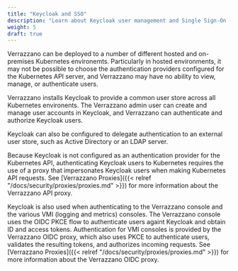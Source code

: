 ```yaml
---
title: "Keycloak and SSO"
description: "Learn about Keycloak user management and Single Sign-On (SSO)"
weight: 5
draft: true
---
```


Verrazzano can be deployed to a number of different hosted and on-premises Kubernetes environemts. Particularly in hosted environments, it may not be possible to choose the authentication providers configured for the Kubernetes API server, and Verrazzano may have no ability to view, manage, or authenticate users.

Verrazzano installs Keycloak to provide a common user store across all Kubernetes environents. The Verrazzano admin user can create and manage user accounts in Keycloak, and Verrazzano can authenticate and authorize Keycloak users.

Keycloak can also be configured to delegate authentication to an external user store, such as Active Directory or an LDAP server.

Because Keycloak is not configured as an authentication provider for the Kubernetes API, authenticating Keycloak users to Kubernetes requires the use of a proxy that impersonates Keycloak users when making Kubernetes API requests. See [Verrazzano Proxies]({{< relref "/docs/security/proxies/proxies.md" >}}) for more information about the Verrazzano API proxy.

Keycloak is also used when authenticating to the Verrazzano console and the various VMI (logging and metrics) consoles. The Verrazzano console uses the OIDC PKCE flow to authenticate users againt Keycloak and obtain ID and access tokens. Authentication for VMI consoles is provided by the Verrazzano OIDC proxy, which also uses PKCE to authenticate users, validates the resulting tokens, and authorizes incoming requests. See [Verrazzano Proxies]({{< relref "/docs/security/proxies/proxies.md" >}}) for more information about the Verrazzano OIDC proxy.
